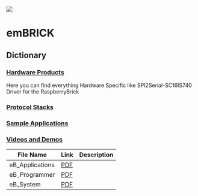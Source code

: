 
![](https://github.com/IMACS-GmbH/emBRICK-and-brickBUS/raw/main/emBRICK-Logo%402x.png)
# emBRICK

## Dictionary
### [Hardware Products](https://github.com/IMACS-GmbH/emBRICK-and-brickBUS/tree/main/Hardware%20Products "Hardware Products")
Here you can find everything Hardware Specific like SPI2Serial-SC16IS740 Driver for the RaspberryBrick 
### [Protocol Stacks](https://github.com/IMACS-GmbH/emBRICK-and-brickBUS/tree/main/Protocol%20Stacks "Protocol Stacks")

### [Sample Applications](https://github.com/IMACS-GmbH/emBRICK-and-brickBUS/tree/main/Sample%20Applications "Sample Applications")

### [Videos and Demos](https://github.com/IMACS-GmbH/emBRICK/tree/main/Videos%20and%20Demos "Videos and Demos")

| File Name       | Link                                                                            | Description   |
|-----------------|---------------------------------------------------------------------------------|---------------|
|eB_Applications  | [PDF](https://github.com/IMACS-GmbH/emBRICK/raw/main/eB_Applications.pdf "PDF") |               |
eB_Programmer     | [PDF](https://github.com/IMACS-GmbH/emBRICK/blob/main/eB_Programmer.pdf "PDF")  |               |
eB_System         | [PDF](https://github.com/IMACS-GmbH/emBRICK/blob/main/eB_System.pdf "PDF")      |               |
